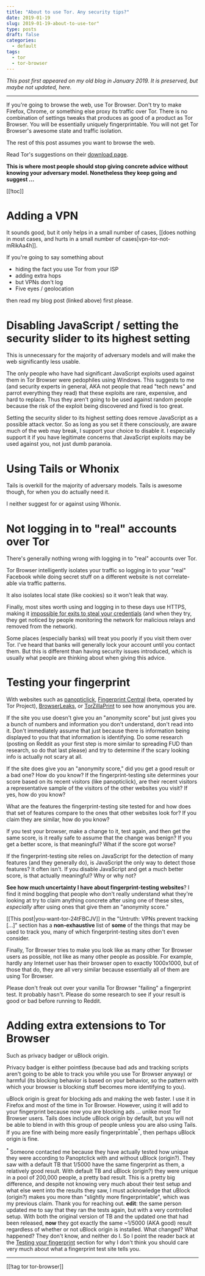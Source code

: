 ```yaml
---
title: "About to use Tor. Any security tips?"
date: 2019-01-19
slug: 2019-01-19-about-to-use-tor"
type: posts
draft: false
categories:
  - default
tags:
  - tor
  - tor-browser
---
```


*This post first appeared on my old blog in January 2019. It is preserved, but
maybe not updated, here.*

---

If you're going to browse the web, use Tor Browser. Don't try to make Firefox,
Chrome, or something else proxy its traffic over Tor. There is no combination
of settings tweaks that produces as good of a product as Tor Browser. You will
be essentially uniquely fingerprintable. You will not get Tor Browser's awesome
state and traffic isolation.

The rest of this post assumes you want to browse the web.

Read Tor's suggestions on their
[download page](https://www.torproject.org/download/download-easy.html.en#warning).

**This is where most people should stop giving concrete advice without knowing
your adversary model. Nonetheless they keep going and suggest ...**

[[!toc]]

# Adding a VPN

It sounds good, but it only helps in a small number of cases, [[does nothing in
most cases, and hurts in a small number of cases|vpn-tor-not-mRikAa4h]].

If you're going to say something about

- hiding the fact you use Tor from your ISP
- adding extra hops
- but VPNs don't log
- Five eyes / geolocation

then read my blog post (linked above) first please.

# Disabling JavaScript / setting the security slider to its highest setting

This is unnecessary for the majority of adversary models and will make the web
significantly less usable.

The only people who have had significant JavaScript exploits used against them
in Tor Browser were pedophiles using Windows. This suggests to me (and security
experts in general, AKA not people that read "tech news" and parrot everything
they read) that these exploits are rare, expensive, and hard to replace. Thus
they aren't going to be used against random people because the risk of the
exploit being discovered and fixed is too great.

Setting the security slider to its highest setting does remove JavaScript as a
possible attack vector. So as long as you set it there consciously, are aware
much of the web may break, I support your choice to disable it. I especially
support it if you have legitimate concerns that JavaScript exploits may be used
against you, not just dumb paranoia.

# Using Tails or Whonix

Tails is overkill for the majority of adversary models. Tails is awesome
though, for when you do actually need it.

I neither suggest for or against using Whonix.

# Not logging in to "real" accounts over Tor

There's generally nothing wrong with logging in to "real" accounts over Tor.

Tor Browser intelligently isolates your traffic so logging in to your "real"
Facebook while doing secret stuff on a different website is not correlate-able
via traffic patterns. 

It also isolates local state (like cookies) so it won't leak that way.

Finally, most sites worth using and logging in to these days use HTTPS, making
it
[impossible for exits to steal your credentials](https://www.eff.org/pages/tor-and-https)
(and when they try, they get noticed by people monitoring the network for
malicious relays and removed from the network).

Some places (especially banks) will treat you poorly if you visit them over
Tor.  I've heard that banks will generally lock your account until you contact
them. But this is different than having security issues introduced, which is
usually what people are thinking about when giving this advice.

# Testing your fingerprint

With websites such as
[panopticlick](https://panopticlick.eff.org/),
[Fingerprint Central](https://fpcentral.tbb.torproject.org/) (beta, operated by Tor Project),
[BrowserLeaks](https://browserleaks.com/), or
[TorZillaPrint](https://arkenfox.github.io/TZP/tzp.html)
to see how anonymous you are.

If the site you use doesn't give you an "anonymity score" but just gives
you a bunch of numbers and information you don't understand, don't read into
it. Don't immediately assume that just because there is information being
displayed to you that that information is identifying. Do some research
(posting on Reddit as your first step is more similar to spreading FUD than
research, so do that last please) and try to determine if the scary looking
info is actually not scary at all.

If the site does give you an "anonymity score," did you get a good result or a
bad one?  How do you know? If the fingerprint-testing site determines your
score based on its recent visitors (like panopticlick), are their recent
visitors a representative sample of the visitors of the other websites you
visit? If yes, how do you know?

What are the features the fingerprint-testing site tested for and how does that
set of features compare to the ones that other websites look for? If you claim
they are similar, how do you know?

If you test your browser, make a change to it, test again, and then get the
same score, is it really safe to assume that the change was benign? If you get
a better score, is that meaningful? What if the score got worse?

If the fingerprint-testing site relies on JavaScript for the detection of many
features (and they generally do), is JavaScript the only way to detect those
features? It often isn't. If you disable JavaScript and get a much better
score, is that actually meaningful? Why or why not?

**See how much uncertainty I have about fingerprint-testing websites**? I find
it mind boggling that people who don't really understand what they're looking
at try to claim anything concrete after using one of these sites, *especially*
after using ones that give them an "anonymity score."

[[This post|you-want-tor-24tFBCJV]] in the "Untruth: VPNs
prevent tracking [...]" section has a **non-exhaustive** list of **some** of
the things that may be used to track you, many of which fingerprint-testing
sites don't even consider.

Finally, Tor Browser tries to make you look like as many other Tor Browser
users as possible, not like as many other people as possible. For example,
hardly any Internet user has their browser open to exactly 1000x1000, but of
those that do, they are all very similar because essentially all of them are
using Tor Browser.

Please don't freak out over your vanilla Tor Browser "failing" a fingerprint
test. It probably hasn't. Please do some research to see if your result is good
or bad before running to Reddit.

# Adding extra extensions to Tor Browser

Such as privacy badger or uBlock origin.

Privacy badger is either pointless (because bad ads and tracking scripts aren't
going to be able to track you while you use Tor Browser anyway) or harmful (its
blocking behavior is based on your behavior, so the pattern with which your
browser is blocking stuff becomes more identifying to you).

uBlock origin is great for blocking ads and making the web faster. I use it in
Firefox and most of the time in Tor Browser. However, using it will add to your
fingerprint because now you are blocking ads ... unlike most Tor Browser users.
Tails does include uBlock origin by default, but you will not be able to blend
in with this group of people unless you are also using Tails. If you are fine
with being more easily fingerprintable<sup>*</sup>, then perhaps uBlock origin
is fine.

<sup>*</sup> Someone contacted me because they have actually tested how unique
they were according to Panoptclick with and without uBlock (origin?). They saw
with a default TB that 1/5000 have the same fingerprint as them, a relatively
good result. With default TB and uBlock (origin?) they were unique in a pool of
200,000 people, a pretty bad result. This is a pretty big difference, and
despite not knowing very much about their test setup and what else went into
the results they saw, I must acknowledge that uBlock (origin?) makes you more
than "slightly more fingerprintable", which was my previous claim. Thank you
for reaching out. **edit**: the same person updated me to say that they ran the
tests again, but with a very controlled setup. With both the original version
of TB and the updated one that had been released, **now** they got exactly the
same ~1/5000 (AKA good) result regardless of whether or not uBlock origin is
installed. What changed? What happened? They don't know, and neither do I. So
I point the reader back at the
[Testing your fingerprint](#testing-your-fingerprint) section for why I don't
think you should care very much about what a fingerprint test site tells you.

------

[[!tag tor tor-browser]]
